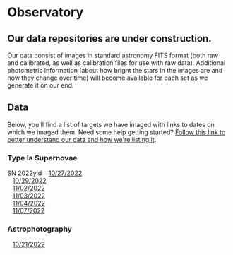 # Observatory


## Our data repositories are under construction.

Our data consist of images in standard astronomy FITS format (both raw and calibrated, as well as calibration files for use with raw data).  Additional photometric information  (about how bright the stars in the images are and how they change over time) will become available for each set as we generate it on our end.  

## Data  

Below, you'll find a list of targets we have imaged with links to dates on which we imaged them.  Need some help getting started? [Follow this link to better understand our data and how we're listing it](https://github.com/BSU-PPOE/About-Our-Data#readme).

### Type Ia Supernovae  

SN 2022yid 
&nbsp;&nbsp;&nbsp;[10/27/2022](https://github.com/BSU-PPOE/10272022)  
&nbsp;&nbsp;&nbsp;[10/29/2022](https://github.com/BSU-PPOE/10292022)  
&nbsp;&nbsp;&nbsp;[11/02/2022](https://github.com/BSU-PPOE/11022022)  
&nbsp;&nbsp;&nbsp;[11/03/2022](https://github.com/BSU-PPOE/11032022)  
&nbsp;&nbsp;&nbsp;[11/04/2022](https://github.com/BSU-PPOE/11042022)  
&nbsp;&nbsp;&nbsp;[11/07/2022](https://github.com/BSU-PPOE/11072022)  

### Astrophotography  

&nbsp;&nbsp;&nbsp;[10/21/2022](https://github.com/BSU-PPOE/10212022)  
